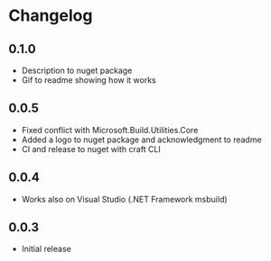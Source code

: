 # Changelog

## 0.1.0

- Description to nuget package
- Gif to readme showing how it works

## 0.0.5

- Fixed conflict with Microsoft.Build.Utilities.Core
- Added a logo to nuget package and acknowledgment to readme
- CI and release to nuget with craft CLI

## 0.0.4

- Works also on Visual Studio (.NET Framework msbuild)

## 0.0.3

- Initial release
